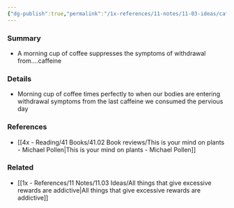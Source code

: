 ```yaml
---
{"dg-publish":true,"permalink":"/1x-references/11-notes/11-03-ideas/caffeine-saves-us-from-withdrawal-symptoms/","title":"Caffeine saves us from withdrawal symptoms","created":"2024-02-14T20:18:35.095+03:00","updated":"2024-02-14T20:18:35.095+03:00"}
---
```



### Summary
- A morning cup of coffee suppresses the symptoms of withdrawal from....caffeine

### Details
- Morning cup of coffee times perfectly to when our bodies are entering withdrawal symptoms from the last caffeine we consumed the pervious day

### References
- [[4x - Reading/41 Books/41.02 Book reviews/This is your mind on plants - Michael Pollen\|This is your mind on plants - Michael Pollen]]

### Related
- [[1x - References/11 Notes/11.03 Ideas/All things that give excessive rewards are addictive\|All things that give excessive rewards are addictive]]
